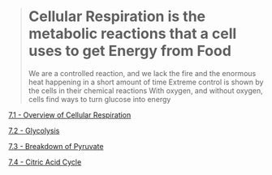 > # Cellular Respiration is the metabolic reactions that a cell uses to get Energy from Food
> We are a controlled reaction, and we lack the fire and the enormous heat happening in a short amount of time
> Extreme control is shown by the cells in their chemical reactions
> With oxygen, and without oxygen, cells find ways to turn glucose into energy

[7.1 - Overview of Cellular Respiration](https://github.com/MCBasterSheet/MCBasterSheet/blob/main/MCB150/pages/7.1%20-%20Overview%20of%20Cellular%20Respiration.md)

[7.2 - Glycolysis](https://github.com/MCBasterSheet/MCBasterSheet/blob/main/MCB150/pages/7.2%20-%20Glycolysis.md)

[7.3 - Breakdown of Pyruvate](https://github.com/MCBasterSheet/MCBasterSheet/blob/main/MCB150/pages/7.3%20-%20Breakdown%20of%20Pyruvate.md)

[7.4 - Citric Acid Cycle](https://github.com/MCBasterSheet/MCBasterSheet/blob/main/MCB150/pages/7.4%20-%20Citric%20Acid%20Cycle.md)
